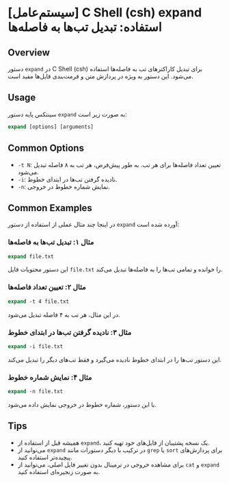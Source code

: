# [سیستم‌عامل] C Shell (csh) expand استفاده: تبدیل تب‌ها به فاصله‌ها

## Overview
دستور `expand` در C Shell (csh) برای تبدیل کاراکترهای تب به فاصله‌ها استفاده می‌شود. این دستور به ویژه در پردازش متن و فرمت‌بندی فایل‌ها مفید است.

## Usage
سینتکس پایه دستور `expand` به صورت زیر است:

```csh
expand [options] [arguments]
```

## Common Options
- `-t N`: تعیین تعداد فاصله‌ها برای هر تب. به طور پیش‌فرض، هر تب به ۸ فاصله تبدیل می‌شود.
- `-i`: نادیده گرفتن تب‌ها در ابتدای خطوط.
- `-n`: نمایش شماره خطوط در خروجی.

## Common Examples
در اینجا چند مثال عملی از استفاده از دستور `expand` آورده شده است:

### مثال ۱: تبدیل تب‌ها به فاصله‌ها
```csh
expand file.txt
```
این دستور محتویات فایل `file.txt` را خوانده و تمامی تب‌ها را به فاصله‌ها تبدیل می‌کند.

### مثال ۲: تعیین تعداد فاصله‌ها
```csh
expand -t 4 file.txt
```
در این مثال، هر تب به ۴ فاصله تبدیل می‌شود.

### مثال ۳: نادیده گرفتن تب‌ها در ابتدای خطوط
```csh
expand -i file.txt
```
این دستور تب‌ها را در ابتدای خطوط نادیده می‌گیرد و فقط تب‌های دیگر را تبدیل می‌کند.

### مثال ۴: نمایش شماره خطوط
```csh
expand -n file.txt
```
با این دستور، شماره خطوط در خروجی نمایش داده می‌شود.

## Tips
- همیشه قبل از استفاده از `expand`، یک نسخه پشتیبان از فایل‌های خود تهیه کنید.
- می‌توانید از `expand` در ترکیب با دیگر دستورات مانند `grep` یا `sort` برای پردازش‌های پیچیده‌تر استفاده کنید.
- برای مشاهده خروجی در ترمینال بدون تغییر فایل اصلی، می‌توانید از `cat` و `expand` به صورت زنجیره‌ای استفاده کنید.
